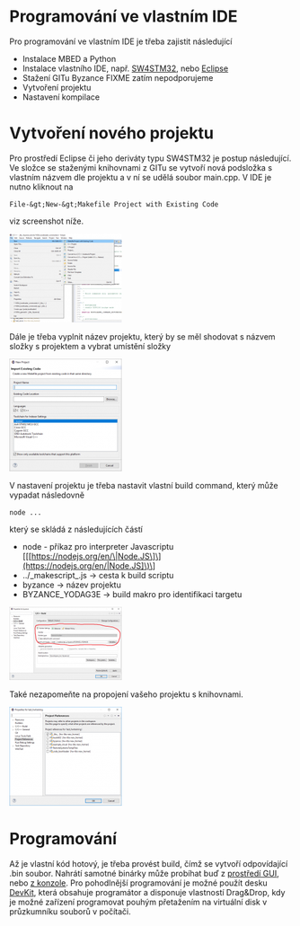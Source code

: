 # Programování ve vlastním IDE

Pro programování ve vlastním IDE je třeba zajistit následující

* Instalace MBED a Python
* Instalace vlastního IDE, např. [SW4STM32](http://www.st.com/en/development-tools/sw4stm32.html), nebo [Eclipse](https://www.eclipse.org/downloads/?)
* Stažení GITu Byzance FIXME zatím nepodporujeme
* Vytvoření projektu
* Nastavení kompilace

# Vytvoření nového projektu

Pro prostředí Eclipse či jeho deriváty typu SW4STM32 je postup následující. Ve složce se staženými knihovnami z GITu se vytvoří nová podsložka s vlastním názvem dle projektu a v ní se udělá soubor main.cpp. V IDE je nutno kliknout na 

```
File-&gt;New-&gt;Makefile Project with Existing Code

```

viz screenshot níže.

![ide_start](/images/hardware/ide_start.png)

Dále je třeba vyplnit název projektu, který by se měl shodovat s názvem složky s projektem a vybrat umístění složky

![ide_project](/images/hardware/ide_project.png)


V nastavení projektu je třeba nastavit vlastní build command, který může vypadat následovně

```
node ...
```

který se skládá z následujících částí

* node - příkaz pro interpreter Javascriptu \[\[[https://nodejs.org/en/\|Node.JS\]\](https://nodejs.org/en/|Node.JS]\)\]
* ../\_makescript\_.js -&gt; cesta k build scriptu
* byzance -&gt; název projektu
* BYZANCE\_YODAG3E -&gt; build makro pro identifikaci targetu

![build_command](/images/hardware/build_command.png)

Také nezapomeňte na propojení vašeho projektu s knihovnami.

![project_references](/images/hardware/project_references.png)

# Programování

Až je vlastní kód hotový, je třeba provést build, čímž se vytvoří odpovídající .bin soubor. Nahrátí samotné binárky může probíhat buď z [prostředí GUI](/byzance_documentation/hardware_intro/navody/offline-programovani/upload-kodu-z-gui.md), nebo [z konzole](/byzance_documentation/hardware_intro/navody/offline-programovani/upload-kodu-z-konzole.md). Pro pohodlnější programování je možné použít desku [DevKit](/byzance_documentation/hardware_intro/hardware/dk3g.md), která obsahuje programátor a disponuje vlastností Drag&Drop, kdy je možné zařízení programovat pouhým přetažením na virtuální disk v průzkumníku souborů v počítači.

